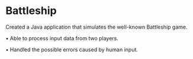 # Battleship

Created a Java application that simulates the well-known Battleship game.

• Able to process input data from two players.

• Handled the possible errors caused by human input.


